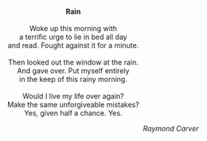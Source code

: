<p align="center">
  <strong>Rain</strong>
  <br><br>
  Woke up this morning with<br>
  a terrific urge to lie in bed all day<br>
  and read. Fought against it for a minute.
  <br><br>
  Then looked out the window at the rain.<br>  
  And gave over. Put myself entirely<br>  
  in the keep of this rainy morning.
  <br><br>
  Would I live my life over again?<br>
  Make the same unforgiveable mistakes?<br>
  Yes, given half a chance. Yes.
</p>
<p align="right">
  <i>Raymond Carver</i>
</p>
